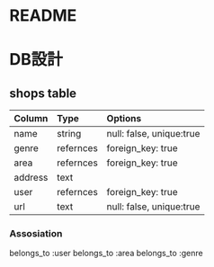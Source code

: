 # README
# DB設計

## shops table
|Column         | Type             |Options                 |
|:--------------|:-----------------|:-----------------------|
|name           |string            |null: false, unique:true|
|genre          |refernces         |foreign_key: true       |
|area           |refernces         |foreign_key: true       |
|address        |text              |                        |
|user           |refernces         |foreign_key: true       |
|url            |text              |null: false, unique:true|

### Assosiation
belongs_to :user
belongs_to :area
belongs_to :genre
